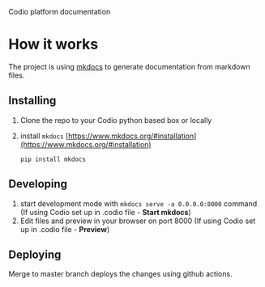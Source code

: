 Codio platform documentation


# How it works

The project is using [mkdocs]() to generate documentation from markdown files.

## Installing

1. Clone the repo to your Codio python based box or locally
1. install `mkdocs` [https://www.mkdocs.org/#installation](https://www.mkdocs.org/#installation)

    ```
    pip install mkdocs
    ```

## Developing

1. start development mode with `mkdocs serve -a 0.0.0.0:8000` command (If using Codio set up in .codio file - **Start mkdocs**)
1. Edit files and preview in your browser on port 8000 (If using Codio set up in .codio file - **Preview**)

## Deploying

Merge to master branch deploys the changes using github actions.